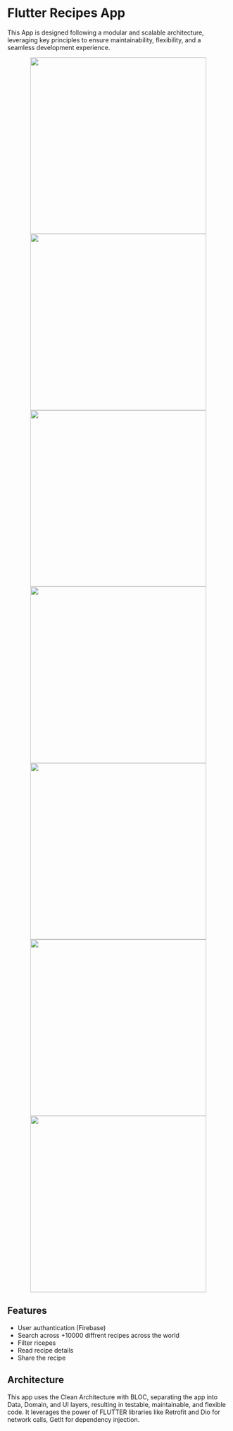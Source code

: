 # Flutter Recipes App
This App is designed following a modular and scalable architecture, leveraging key principles to ensure maintainability, flexibility, and a seamless development experience.  

 <div>
 <p align="center">
  <img src="https://github.com/Riadh233/recipe_app/assets/78601101/b79167b2-1967-40c8-831c-57846894df93"height="400" >
  <img src="https://github.com/Riadh233/recipe_app/assets/78601101/99990294-79ed-4b6b-88e6-30be9e0557ac" height="400" >
  <img src="https://github.com/Riadh233/recipe_app/assets/78601101/051e4c73-7075-481f-83cb-92211e3173f2" height="400" >
  <img src="https://github.com/Riadh233/recipe_app/assets/78601101/0dfa02a7-ce84-41dd-b27d-471e94304167" height="400" >
  <img src="https://github.com/Riadh233/recipe_app/assets/78601101/7599421a-d63f-4144-b8d2-401146c3e616" height="400" >
  <img src="https://github.com/Riadh233/recipe_app/assets/78601101/ed9b6b76-e3bb-4c18-9834-79484cb3c77a" height="400" >
  <img src="https://github.com/Riadh233/recipe_app/assets/78601101/492f7f48-ef61-4ad6-834b-3d19ffabd10e" height="400">
  <div>
   
 ## Features
 - User authantication (Firebase)
 - Search across +10000 diffrent recipes across the world
 - Filter ricepes
 - Read recipe details
 - Share the recipe

## Architecture 
This app uses the Clean Architecture with BLOC, separating the app into Data, Domain, and UI layers, resulting in testable, maintainable, and flexible code. It leverages the power of FLUTTER libraries like Retrofit and Dio for network calls, GetIt for dependency injection.

  
